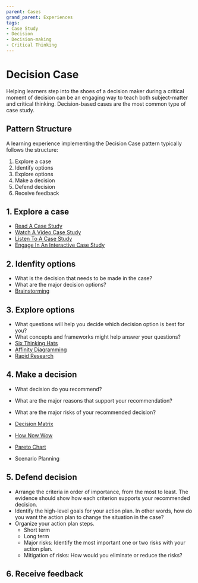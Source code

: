 ```yaml
---
parent: Cases
grand_parent: Experiences
tags:
- Case Study
- Decision
- Decision-making
- Critical Thinking
---
```


# Decision Case

Helping learners step into the shoes of a decision maker during a critical moment of decision can be an engaging way to teach both subject-matter and critical thinking. Decision-based cases are the most common type of case study.

## Pattern Structure

A learning experience implementing the Decision Case pattern typically follows the structure:

1. Explore a case
2. Identify options
3. Explore options
4. Make a decision
5. Defend decision
6. Receive feedback

## 1. Explore a case

- [Read A Case Study](/activities/activities/ReadCaseStudy.md)
- [Watch A Video Case Study](/activities/activities/WatchCaseStudy.md)
- [Listen To A Case Study](/activities/activities/ListenCaseStudy.md)
- [Engage In An Interactive Case Study](/activities/activities/InteractiveCaseStudy.md)

## 2. Idenfity options

- What is the decision that needs to be made in the case?
- What are the major decision options?
- [Brainstorming](/activities/activities/Brainstorming.md)

## 3. Explore options

- What questions will help you decide which decision option is best for you?
- What concepts and frameworks might help answer your questions?
- [Six Thinking Hats](https://www.sessionlab.com/methods/the-six-thinking-hats)
- [Affinity Diagramming](https://www.sessionlab.com/methods/affinity-map)
- [Rapid Research](https://www.sessionlab.com/methods/rapid-research)

## 4. Make a decision

- What decision do you recommend?
- What are the major reasons that support your recommendation?
- What are the major risks of your recommended decision?

- [Decision Matrix](../../activities/EisenhowerDecisionMatrix.md)
- [How Now Wow](https://www.sessionlab.com/methods/how-now-wow-matrix)
- [Pareto Chart](https://www.sessionlab.com/methods/pareto-chart)
- Scenario Planning

## 5. Defend decision

- Arrange the criteria in order of importance, from the most to least. The evidence should show how each criterion supports your recommended decision.
- Identify the high-level goals for your action plan. In other words, how do you want the action plan to change the situation in the case?
- Organize your action plan steps.
  - Short term
  - Long term
  - Major risks: Identify the most important one or two risks with your action plan.
  - Mitigation of risks: How would you eliminate or reduce the risks?

## 6. Receive feedback
